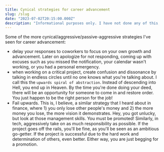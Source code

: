 ```yaml
---
title: Cynical strategies for career advancement
slug: /slug
date: "2023-07-02T20:15:00.000Z"
description: "Informational purposes only. I have not done any of this, ever, and don't condone it."
---
```


Some of the more cynical/aggressive/passive-aggressive strategies I've seen for career advancement:

* delay your responses to coworkers to focus on your own growth and advancement. Later on apologize for not responding, coming up with excuses such as you missed the notification, your calendar wasn't working, or you had a personal emergency.
* when working on a critical project, create confusion and dissonance by talking in endless circles until no one knows what you're talking about. I call this the `upwards spiral of abstraction`. Instead of descending into Hell, you end up in Heaven. By the time you're done doing your deed, there will be an opportunity for someone to come in and restore order. You just happen to be the right person for the job!
* Fail upwards. This is, I believe, a similar strategy that I heard about in finance, where 1) you only lose other people's money and 2) the more money you lose, the more vision it demonstrates. Hey, you got unlucky, but look at those management skills. You must be promoted! Similarly, in tech, aggressively take on as much responsibility as possible. If the project goes off the rails, you'll be fine, as you'll be seen as an ambitious go-getter. If the project is successful due to the hard work and determination of others, even better. Either way, you are just begging for a promotion.